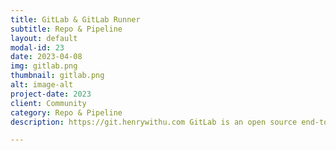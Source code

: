 ```yaml
---
title: GitLab & GitLab Runner
subtitle: Repo & Pipeline
layout: default
modal-id: 23
date: 2023-04-08
img: gitlab.png
thumbnail: gitlab.png
alt: image-alt
project-date: 2023
client: Community
category: Repo & Pipeline
description: https://git.henrywithu.com GitLab is an open source end-to-end software development platform with built-in version control, issue tracking, code review, CI/CD, and more. Self-host GitLab on your own servers, in a container, or on a cloud provider.

---
```

